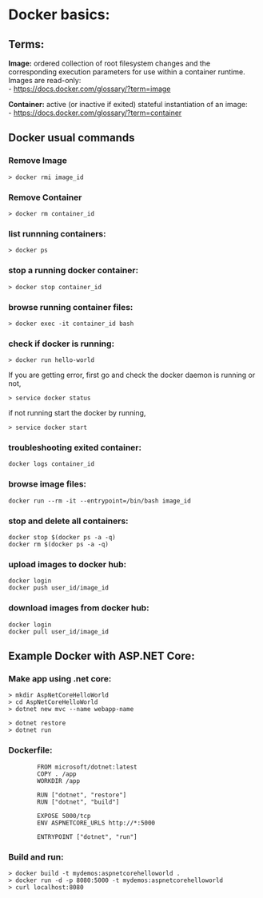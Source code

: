 # Docker basics:
## Terms:
**Image:** ordered collection of root filesystem changes and the corresponding execution parameters
 for use within a container runtime. Images are read-only:  
	- https://docs.docker.com/glossary/?term=image
	
**Container:** active (or inactive if exited) stateful instantiation of an image:  
	- https://docs.docker.com/glossary/?term=container


## Docker usual commands
### Remove Image
```
> docker rmi image_id
```

### Remove Container
```
> docker rm container_id
```

### list runnning containers:
```
> docker ps
```

### stop a running docker container:
```
> docker stop container_id
```

### browse running container files:  
```
> docker exec -it container_id bash	
```

### check if docker is running:   
```
> docker run hello-world
```

If you are getting error, first go and check the docker daemon is running or not,  
```
> service docker status
```

if not running start the docker by running,  
```
> service docker start
```

### troubleshooting exited container:  
```
docker logs container_id
```

### browse image files:  
```
docker run --rm -it --entrypoint=/bin/bash image_id
```

### stop and delete all containers:  
```
docker stop $(docker ps -a -q)
docker rm $(docker ps -a -q)
```

### upload images to docker hub:  
```
docker login
docker push user_id/image_id
```
### download images from docker hub: 
```
docker login
docker pull user_id/image_id
```

## Example Docker with ASP.NET Core:
### Make app using .net core:
```
> mkdir AspNetCoreHelloWorld
> cd AspNetCoreHelloWorld
> dotnet new mvc --name webapp-name
```
```
> dotnet restore
> dotnet run
```

### Dockerfile:
```
		FROM microsoft/dotnet:latest
		COPY . /app
		WORKDIR /app
		 
		RUN ["dotnet", "restore"]
		RUN ["dotnet", "build"]
		 
		EXPOSE 5000/tcp
		ENV ASPNETCORE_URLS http://*:5000
		 
		ENTRYPOINT ["dotnet", "run"]
```

### Build and run:
```
> docker build -t mydemos:aspnetcorehelloworld .
> docker run -d -p 8080:5000 -t mydemos:aspnetcorehelloworld
> curl localhost:8080
```
